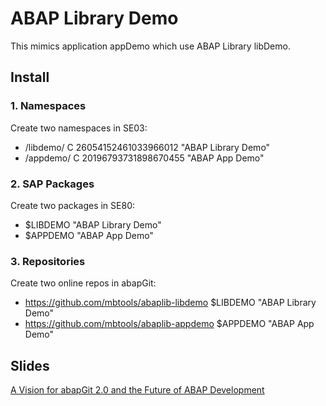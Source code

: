 # ABAP Library Demo

This mimics application appDemo which use ABAP Library libDemo.

## Install

### 1. Namespaces

Create two namespaces in SE03:
- /libdemo/ C 26054152461033966012 "ABAP Library Demo"
- /appdemo/ C 20196793731898670455 "ABAP App Demo"

### 2. SAP Packages

Create two packages in SE80:
- $LIBDEMO "ABAP Library Demo"
- $APPDEMO "ABAP App Demo"

### 3. Repositories

Create two online repos in abapGit:
- https://github.com/mbtools/abaplib-libdemo $LIBDEMO "ABAP Library Demo"
- https://github.com/mbtools/abaplib-appdemo $APPDEMO "ABAP App Demo"

## Slides

[A Vision for abapGit 2.0 and the Future of ABAP Development](https://github.com/mbtools/abaplib-appdemo/blob/main/docs/abapGit%202.0%20-%20ABAP%20Libraries.pdf)

